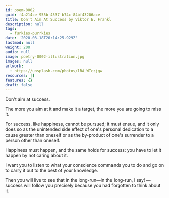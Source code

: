 ```yaml
---
id: poem-0002
guid: f4a214ce-955b-4537-b74c-84bf43206ace
title: Don't Aim At Success by Viktor E. Frankl
description: null
tags:
  - furkies-purrkies
date: '2020-03-18T20:14:25.929Z'
lastmod: null
weight: 200
audio: null
image: poetry-0002-illustration.jpg
images: null
artwork:
  - https://unsplash.com/photos/lRA_WTczjgw
resources: []
features: {}
draft: false
---
```


Don't aim at success.

The more you aim at it and make it a target, the more you are going to miss it.

For success, like happiness, cannot be pursued; it must ensue, and it only does so as the unintended side effect of one's personal dedication to a cause greater than oneself or as the by-product of one's surrender to a person other than oneself.

Happiness must happen, and the same holds for success: you have to let it happen by not caring about it.

I want you to listen to what your conscience commands you to do and go on to carry it out to the best of your knowledge.

Then you will live to see that in the long-run—in the long-run, I say! — success will follow you precisely because you had forgotten to think about it.
